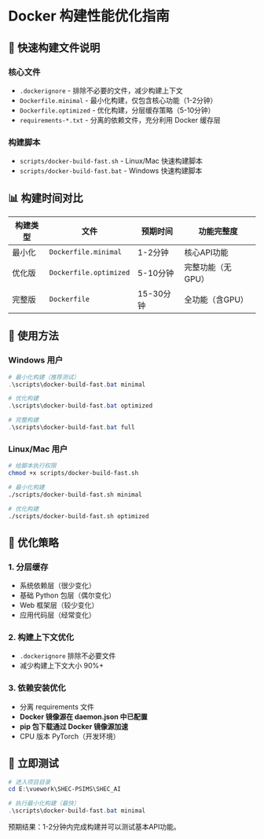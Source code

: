 # Docker 构建性能优化指南

## 🚀 快速构建文件说明

### 核心文件
- `.dockerignore` - 排除不必要的文件，减少构建上下文
- `Dockerfile.minimal` - 最小化构建，仅包含核心功能（1-2分钟）
- `Dockerfile.optimized` - 优化构建，分层缓存策略（5-10分钟）
- `requirements-*.txt` - 分离的依赖文件，充分利用 Docker 缓存层

### 构建脚本
- `scripts/docker-build-fast.sh` - Linux/Mac 快速构建脚本
- `scripts/docker-build-fast.bat` - Windows 快速构建脚本

## 📊 构建时间对比

| 构建类型 | 文件 | 预期时间 | 功能完整度 |
|---------|------|----------|-----------|
| 最小化 | `Dockerfile.minimal` | 1-2分钟 | 核心API功能 |
| 优化版 | `Dockerfile.optimized` | 5-10分钟 | 完整功能（无GPU） |
| 完整版 | `Dockerfile` | 15-30分钟 | 全功能（含GPU） |

## 🎯 使用方法

### Windows 用户
```powershell
# 最小化构建（推荐测试）
.\scripts\docker-build-fast.bat minimal

# 优化构建
.\scripts\docker-build-fast.bat optimized

# 完整构建
.\scripts\docker-build-fast.bat full
```

### Linux/Mac 用户
```bash
# 给脚本执行权限
chmod +x scripts/docker-build-fast.sh

# 最小化构建
./scripts/docker-build-fast.sh minimal

# 优化构建
./scripts/docker-build-fast.sh optimized
```

## 🔧 优化策略

### 1. 分层缓存
- 系统依赖层（很少变化）
- 基础 Python 包层（偶尔变化）
- Web 框架层（较少变化）
- 应用代码层（经常变化）

### 2. 构建上下文优化
- `.dockerignore` 排除不必要文件
- 减少构建上下文大小 90%+

### 3. 依赖安装优化
- 分离 requirements 文件
- **Docker 镜像源在 daemon.json 中已配置**
- **pip 包下载通过 Docker 镜像源加速**
- CPU 版本 PyTorch（开发环境）

## 🚀 立即测试

```powershell
# 进入项目目录
cd E:\vuework\SHEC-PSIMS\SHEC_AI

# 执行最小化构建（最快）
.\scripts\docker-build-fast.bat minimal
```

预期结果：1-2分钟内完成构建并可以测试基本API功能。
